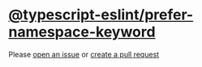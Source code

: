 [@typescript-eslint/prefer-namespace-keyword](https://typescript-eslint.io/rules/prefer-namespace-keyword)
==========================================================================================================
Please [open an issue](https://github.com/rasenplanscher/eslint-config-rasenplanscher/issues/new)
or [create a pull request](https://github.com/rasenplanscher/eslint-config-rasenplanscher/edit/main/src/rules-configurations/@typescript-eslint/prefer-namespace-keyword.md)